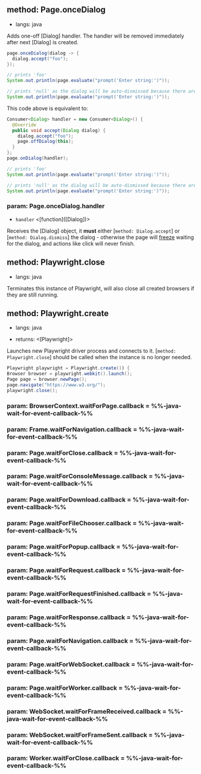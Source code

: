 ## method: Page.onceDialog
* langs: java

Adds one-off [Dialog] handler. The handler will be removed immediately after next [Dialog] is created.
```java
page.onceDialog(dialog -> {
  dialog.accept("foo");
});

// prints 'foo'
System.out.println(page.evaluate("prompt('Enter string:')"));

// prints 'null' as the dialog will be auto-dismissed because there are no handlers.
System.out.println(page.evaluate("prompt('Enter string:')"));
```

This code above is equivalent to:
```java
Consumer<Dialog> handler = new Consumer<Dialog>() {
  @Override
  public void accept(Dialog dialog) {
    dialog.accept("foo");
    page.offDialog(this);
  }
};
page.onDialog(handler);

// prints 'foo'
System.out.println(page.evaluate("prompt('Enter string:')"));

// prints 'null' as the dialog will be auto-dismissed because there are no handlers.
System.out.println(page.evaluate("prompt('Enter string:')"));
```

### param: Page.onceDialog.handler
- `handler` <[function]\([Dialog]\)>

Receives the [Dialog] object, it **must** either [`method: Dialog.accept`] or [`method: Dialog.dismiss`] the dialog - otherwise
the page will [freeze](https://developer.mozilla.org/en-US/docs/Web/JavaScript/EventLoop#never_blocking) waiting for the dialog,
and actions like click will never finish.

## method: Playwright.close
* langs: java

Terminates this instance of Playwright, will also close all created browsers if they are still running.

## method: Playwright.create
* langs: java
- returns: <[Playwright]>

Launches new Playwright driver process and connects to it. [`method: Playwright.close`] should be called when the instance is no longer needed.

```java
Playwright playwright = Playwright.create()) {
Browser browser = playwright.webkit().launch();
Page page = browser.newPage();
page.navigate("https://www.w3.org/");
playwright.close();
```

### param: BrowserContext.waitForPage.callback = %%-java-wait-for-event-callback-%%

### param: Frame.waitForNavigation.callback = %%-java-wait-for-event-callback-%%

### param: Page.waitForClose.callback = %%-java-wait-for-event-callback-%%

### param: Page.waitForConsoleMessage.callback = %%-java-wait-for-event-callback-%%

### param: Page.waitForDownload.callback = %%-java-wait-for-event-callback-%%

### param: Page.waitForFileChooser.callback = %%-java-wait-for-event-callback-%%

### param: Page.waitForPopup.callback = %%-java-wait-for-event-callback-%%

### param: Page.waitForRequest.callback = %%-java-wait-for-event-callback-%%

### param: Page.waitForRequestFinished.callback = %%-java-wait-for-event-callback-%%

### param: Page.waitForResponse.callback = %%-java-wait-for-event-callback-%%

### param: Page.waitForNavigation.callback = %%-java-wait-for-event-callback-%%

### param: Page.waitForWebSocket.callback = %%-java-wait-for-event-callback-%%

### param: Page.waitForWorker.callback = %%-java-wait-for-event-callback-%%

### param: WebSocket.waitForFrameReceived.callback = %%-java-wait-for-event-callback-%%

### param: WebSocket.waitForFrameSent.callback = %%-java-wait-for-event-callback-%%

### param: Worker.waitForClose.callback = %%-java-wait-for-event-callback-%%
